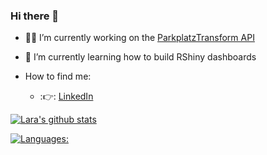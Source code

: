 ### Hi there 👋

- 👩‍💻 I’m currently working on the [ParkplatzTransform API](https://github.com/laraschmitt/parkplatztransform-api)
- 🌱 I’m currently learning how to build RShiny dashboards

- How to find me:
  - :👉: [LinkedIn](https://www.linkedin.com/in/schmitt-lara/)

[![Lara's github stats](https://github-readme-stats.vercel.app/api?username=laraschmitt&count_private=true&show_icons=true&theme=radical&hide_rank=false)](https://github.com/laraschmitt/github-readme-stats)

[![Languages:](https://github-readme-stats.vercel.app/api/top-langs/?username=laraschmitt)](https://github.com/laraschmitt/github-readme-stats)
